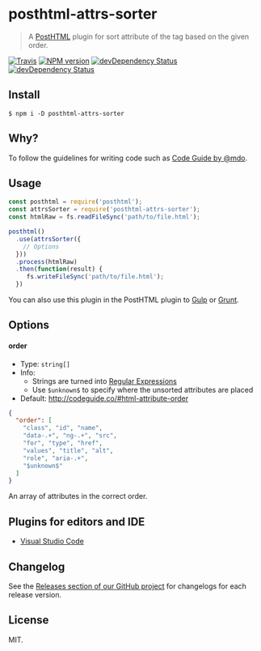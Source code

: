 # posthtml-attrs-sorter

> A [PostHTML](https://github.com/posthtml/posthtml) plugin for sort attribute of the tag based on the given order.

[![Travis](https://img.shields.io/travis/mrmlnc/posthtml-attrs-sorter.svg?style=flat-square)](https://travis-ci.org/mrmlnc/posthtml-attrs-sorter)
[![NPM version](https://img.shields.io/npm/v/posthtml-attrs-sorter.svg?style=flat-square)](https://www.npmjs.com/package/posthtml-attrs-sorter)
[![devDependency Status](https://img.shields.io/david/mrmlnc/posthtml-attrs-sorter.svg?style=flat-square)](https://david-dm.org/mrmlnc/posthtml-attrs-sorter#info=dependencies)
[![devDependency Status](https://img.shields.io/david/dev/mrmlnc/posthtml-attrs-sorter.svg?style=flat-square)](https://david-dm.org/mrmlnc/posthtml-attrs-sorter#info=devDependencies)

## Install

```shell
$ npm i -D posthtml-attrs-sorter
```

## Why?

To follow the guidelines for writing code such as [Code Guide by @mdo](http://codeguide.co/).

## Usage

```js
const posthtml = require('posthtml');
const attrsSorter = require('posthtml-attrs-sorter');
const htmlRaw = fs.readFileSync('path/to/file.html');

posthtml()
  .use(attrsSorter({
    // Options
  }))
  .process(htmlRaw)
  .then(function(result) {
     fs.writeFileSync('path/to/file.html');
  })
```

You can also use this plugin in the PostHTML plugin to [Gulp](https://www.npmjs.com/package/gulp-posthtml) or [Grunt](https://www.npmjs.com/package/grunt-posthtml).

## Options

#### order

  * Type: `string[]`
  * Info:
    * Strings are turned into [Regular Expressions](https://developer.mozilla.org/en-US/docs/Web/JavaScript/Reference/Global_Objects/RegExp)
    * Use `$unknown$` to specify where the unsorted attributes are placed
  * Default: http://codeguide.co/#html-attribute-order
  
```json
{
  "order": [
    "class", "id", "name",
    "data-.+", "ng-.+", "src",
    "for", "type", "href",
    "values", "title", "alt",
    "role", "aria-.+",
    "$unknown$"
  ]
}
```

An array of attributes in the correct order.

## Plugins for editors and IDE

  * [Visual Studio Code](https://github.com/mrmlnc/vscode-attrs-sorter)

## Changelog

See the [Releases section of our GitHub project](https://github.com/mrmlnc/posthtml-attrs-sorter/releases) for changelogs for each release version.

## License

MIT.
